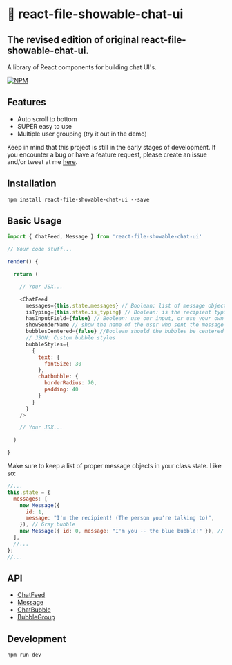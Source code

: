 # 🙊 react-file-showable-chat-ui
## The revised edition of original react-file-showable-chat-ui.

A library of React components for building chat UI's.

[![NPM](https://nodei.co/npm/react-file-showable-chat-ui.png?downloads=true&downloadRank=true&stars=true)](https://nodei.co/npm/react-file-showable-chat-ui/)


## Features

* Auto scroll to bottom
* SUPER easy to use
* Multiple user grouping (try it out in the demo)

Keep in mind that this project is still in the early stages of development. If you encounter a bug or have a feature request, please create an issue and/or tweet at me [here](http://twitter.com/brandonmowat).

## Installation

`npm install react-file-showable-chat-ui --save`

## Basic Usage

```javascript
import { ChatFeed, Message } from 'react-file-showable-chat-ui'

// Your code stuff...

render() {

  return (

    // Your JSX...

    <ChatFeed
      messages={this.state.messages} // Boolean: list of message objects
      isTyping={this.state.is_typing} // Boolean: is the recipient typing
      hasInputField={false} // Boolean: use our input, or use your own
      showSenderName // show the name of the user who sent the message
      bubblesCentered={false} //Boolean should the bubbles be centered in the feed?
      // JSON: Custom bubble styles
      bubbleStyles={
        {
          text: {
            fontSize: 30
          },
          chatbubble: {
            borderRadius: 70,
            padding: 40
          }
        }
      }
    />

    // Your JSX...

  )

}
```

Make sure to keep a list of proper message objects in your class state.
Like so:

```javascript
//...
this.state = {
  messages: [
    new Message({
      id: 1,
      message: "I'm the recipient! (The person you're talking to)",
    }), // Gray bubble
    new Message({ id: 0, message: "I'm you -- the blue bubble!" }), // Blue bubble
  ],
  //...
};
//...
```

## API

* [ChatFeed](./src/ChatFeed)
* [Message](./src/Message)
* [ChatBubble](./src/ChatBubble)
* [BubbleGroup](./src/BubbleGroup)



## Development

```sh
npm run dev
```
